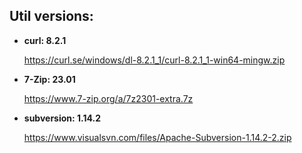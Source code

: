 

## Util versions:

* **curl: 8.2.1**

  https://curl.se/windows/dl-8.2.1_1/curl-8.2.1_1-win64-mingw.zip

* **7-Zip: 23.01**

  https://www.7-zip.org/a/7z2301-extra.7z

* **subversion: 1.14.2**

  https://www.visualsvn.com/files/Apache-Subversion-1.14.2-2.zip
